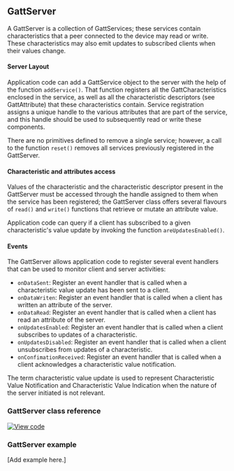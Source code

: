 ## GattServer

A GattServer is a collection of GattServices; these services contain characteristics that a peer connected to the device may read or write. These characteristics may also emit updates to subscribed clients when their values change.

#### Server Layout

Application code can add a GattService object to the server with the help of the function `addService()`. That function registers all the GattCharacteristics enclosed in the service, as well as all the characteristic descriptors (see GattAttribute) that these characteristics contain. Service registration assigns a unique handle to the various attributes that are part of the service, and this handle should be used to subsequently read or write these components.

There are no primitives defined to remove a single service; however, a call to the function `reset()` removes all services previously registered in the GattServer.

#### Characteristic and attributes access

Values of the characteristic and the characteristic descriptor present in the GattServer must be accessed through the handle assigned to them when the service has been registered; the GattServer class offers several flavours of `read()` and `write()` functions that retrieve or mutate an attribute value.

Application code can query if a client has subscribed to a given characteristic's value update by invoking the function `areUpdatesEnabled()`.

#### Events

The GattServer allows application code to register several event handlers that can be used to monitor client and server activities:
- `onDataSent`: Register an event handler that is called when a characteristic value update has been sent to a client.
- `onDataWriten`: Register an event handler that is called when a client has written an attribute of the server.
- `onDataRead`: Register an event handler that is called when a client has read an attribute of the server.
- `onUpdatesEnabled`: Register an event handler that is called when a client subscribes to updates of a characteristic.
- `onUpdatesDisabled`: Register an event handler that is called when a client unsubscribes from updates of a characteristic.
- `onConfimationReceived`: Register an event handler that is called when a client acknowledges a characteristic value notification.

The term characteristic value update is used to represent Characteristic Value Notification and Characteristic Value Indication when the nature of the server initiated is not relevant.

### GattServer class reference

[![View code](https://www.mbed.com/embed/?type=library)](http://os-doc-builder.test.mbed.com/docs/development/mbed-os-api-doxy/class_gatt_server.html)

### GattServer example

[Add example here.]
